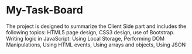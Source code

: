 # My-Task-Board
The project is designed to summarize the Client Side part and includes the following topics: HTML5 page design, CSS3 design, use of Bootstrap. Writing logic in JavaScript: Using Local Storage, Performing DOM Manipulations, Using HTML events, Using arrays and objects, Using JSON
